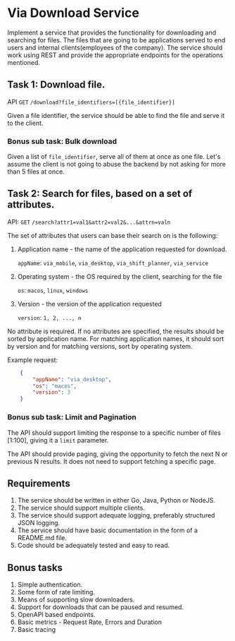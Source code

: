 # Via Download Service

Implement a service that provides the functionality for downloading and searching for files. The files
that are going to be applications served to end users and internal clients(employees of the company).
The service should work using REST and provide the appropriate endpoints for the operations mentioned.


## Task 1: Download file. 

API `GET` `/download?file_identifiers=[{file_identifier}]`

Given a file identifier, the service should be able to find the file and serve it to the client.

### Bonus sub task: Bulk download

Given a list of `file_identifier`, serve all of them at once as one file.
Let's assume the client is not going to abuse the backend by not asking for more than 5 files at once.

## Task 2: Search for files, based on a set of attributes.

API: `GET` `/search?attr1=val1&attr2=val2&...&attrn=valn`

The set of attributes that users can base their search on is the following:

1. Application name - the name of the application requested for download.
    
    `appName`: `via_mobile`, `via_desktop`, `via_shift_planner`, `via_service`
    
2. Operating system - the OS required by the client, searching for the file
    
    `os`: `macos`, `linux`, `windows`

3. Version - the version of the application requested
    
    `version`: `1, 2, ..., n`

No attribute is required. If no attributes are specified, the results should be sorted by application name.
For matching application names, it should sort by version and for matching versions, sort by operating system.

Example request: 
```json
    {
        "appName": "via_desktop",
        "os": "macos",
        "version": 3
    }
```

### Bonus sub task: Limit and Pagination

The API should support limiting the response to a specific number of files [1:100], giving it a `limit` parameter.

The API should provide paging, giving the opportunity to fetch the next N or previous N results.
It does not need to support fetching a specific page.

## Requirements
1. The service should be written in either Go, Java, Python or NodeJS.
2. The service should support multiple clients.
3. The service should support adequate logging, preferably structured JSON logging.
4. The service should have basic documentation in the form of a README.md file.
5. Code should be adequately tested and easy to read.


## Bonus tasks
1. Simple authentication.
2. Some form of rate limiting.
3. Means of supporting slow downloaders.
4. Support for downloads that can be paused and resumed.
5. OpenAPI based endpoints.
6. Basic metrics - Request Rate, Errors and Duration
7. Basic tracing
